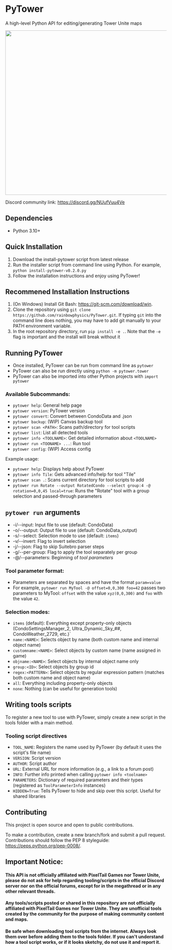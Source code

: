 # PyTower 
A high-level Python API for editing/generating Tower Unite maps

<p align="center">
  <img src="https://github.com/rainbowphysics/PyTower/blob/main/logo.png?raw=true" width="512" height="512" />
</p>

Discord community link: https://discord.gg/NUufVuu4Ve

## Dependencies
 - Python 3.10+

## Quick Installation
1. Download the install-pytower script from latest release
2. Run the installer script from command line using Python. For example, `python install-pytower-v0.2.0.py`
3. Follow the installation instructions and enjoy using PyTower!

## Recommened Installation Instructions
1. (On Windows) Install Git Bash: https://git-scm.com/download/win. 
2. Clone the repository using `git clone https://github.com/rainbowphysics/PyTower.git`. If typing `git` into the command line does nothing, you may have to add git manually to your PATH environment variable.
3. In the root repository directory, run `pip install -e .`. Note that the `-e` flag is important and the install will break without it

## Running PyTower
 - Once installed, PyTower can be run from command line as `pytower`
 - PyTower can also be run directly using `python -m pytower.tower`
 - PyTower can also be imported into other Python projects with `import pytower`

### Available Subcommands:
 - `pytower help`: General help page
 - `pytower version`: PyTower version
 - `pytower convert`: Convert between CondoData and .json
 - `pytower backup`: (WIP) Canvas backup tool
 - `pytower scan <PATH>`: Scans path/directory for tool scripts
 - `pytower list`: List all detected tools
 - `pytower info <TOOLNAME>`: Get detailed information about `<TOOLNAME>` 
 - `pytower run <TOONAME> ...`: Run tool
 - `pytower config`: (WIP) Access config

Example usage:
 - `pytower help`: Displays help about PyTower
 - `pytower info Tile`: Gets advanced info/help for tool "Tile"
 - `pytower scan .`: Scans current directory for tool scripts to add
 - `pytower run Rotate --output RotatedCondo --select group:4 -@ rotation=0,0,45 local=true`: Runs the "Rotate" tool with a group selection and passed-through parameters

## `pytower run` arguments
 - -i/--input: Input file to use (default: CondoData)
 - -o/--output: Output file to use (default: CondoData_output)
 - -s/--select: Selection mode to use (default: `items`)
 - -v/--invert: Flag to invert selection
 - -j/--json: Flag to skip Suitebro parser steps
 - -g/--per-group: Flag to apply the tool separately per group
 - -@/--parameters: Beginning of *tool parameters*

### Tool parameter format:
 - Parameters are separated by spaces and have the format `param=value`
 - For example, `pytower run MyTool -@ offset=0,0,300 foo=42` passes two parameters to MyTool: `offset` with the value `xyz(0,0,300)` and `foo` with the value `42`.

### Selection modes:
- `items` (default): Everything except property-only objects (CondoSettingsManager_2, Ultra_Dynamic_Sky_##, CondoWeather_2729, etc.)`
- `name:<NAME>`: Selects object by name (both custom name and internal object name)
- `customname:<NAME>`: Select objects by custom name (name assigned in game)
- `objname:<NAME>`: Select objects by internal object name only
- `group:<ID>`: Select objects by group id
- `regex:<PATTERN>`: Select objects by regular expression pattern (matches both custom name and object name)
- `all`: Everything including property-only objects
- `none`: Nothing (can be useful for generation tools)

## Writing tools scripts
To register a new tool to use with PyTower, simply create a new script in the tools folder with a main method.

### Tooling script directives
- `TOOL_NAME`: Registers the name used by PyTower (by default it uses the script's file name)
- `VERSION`: Script version
- `AUTHOR`: Script author
- `URL`: External URL for more information (e.g., a link to a forum post)
- `INFO`: Further info printed when calling `pytower info <toolname>`
- `PARAMETERS`: Dictionary of required parameters and their types (registered as `ToolParameterInfo` instances)
- `HIDDEN=True`: Tells PyTower to hide and skip over this script. Useful for shared libraries

## Contributing
This project is open source and open to public contributions. 

To make a contribution, create a new branch/fork and submit a pull request. Contributions should follow the PEP 8 styleguide: https://peps.python.org/pep-0008/.

## Important Notice:
#### This API is not officially affiliated with PixelTail Games nor Tower Unite, please do not ask for help regarding tooling/scripts in the official Discord server nor on the official forums, except for in the megathread or in any other relevant threads.
#### Any tools/scripts posted or shared in this repository are not officially affiliated with PixelTail Games nor Tower Unite. They are unofficial tools created by the community for the purpose of making community content and maps.
#### Be safe when downloading tool scripts from the internet. Always look them over before adding them to the tools folder. If you can't understand how a tool script works, or if it looks sketchy, do not use it and report it.
